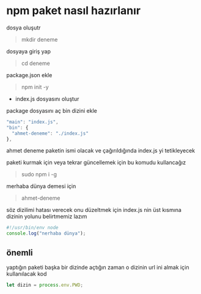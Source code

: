 # npm paket nasıl hazırlanır
dosya oluşutr
> mkdir deneme

dosyaya giriş yap
> cd deneme


package.json ekle
> npm init -y


* index.js dosyasını oluştur

package dosyasını aç bin dizini ekle
```js
"main": "index.js",
"bin": {
  "ahmet-deneme": "./index.js"
},
```


ahmet deneme paketin ismi olacak ve çağırıldığında index.js yi tetikleyecek


paketi kurmak için veya tekrar güncellemek için bu komudu kullancağız
> sudo npm i -g

merhaba dünya demesi için
> ahmet-deneme

söz dizilimi hatası verecek onu düzeltmek için index.js nin üst kısmına dizinin yolunu belirtmemiz lazım

```js
#!/usr/bin/env node
console.log("nerhaba dünya");
```


## önemli
yaptığın paketi başka bir dizinde açtığın zaman o dizinin url ini almak için kullanılacak kod

```js
let dizin = process.env.PWD;
```
